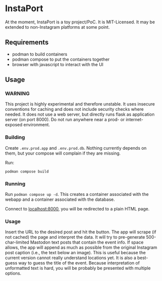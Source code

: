 # InstaPort

At the moment, InstaPort is a toy project/PoC.
It is MIT-Licensed.
It may be extended to non-Instagram platforms at some point.

## Requirements

- podman to build containers
- podman compose to put the containers together
- browser with javascript to interact with the UI

## Usage

### WARNING

This project is highly experimental and therefore unstable.
It uses insecure conventions for caching and does not include security checks where needed.
It does not use a web server, but directly runs flask as application server (on port 8000).
Do not run anywhere near a prod- or internet-exposed environment.

### Building

Create `.env.prod.app` and `.env.prod.db`. Nothing currently depends on them, but your compose will complain if they are missing.

Run:

`podman compose build`

### Running

Run `podman compose up -d`.
This creates a container associated with the webapp and a container associated with the database.

Connect to [localhost:8000](http://localhost:8000), you will be redirected to a plain HTML page.

### Usage
Insert the URL to the desired post and hit the button.
The app will scrape (if not cached) the page and interpret the data.
It will try to pre-generate 500-char-limited Mastodon text posts that contain the event info.
If space allows, the app will append as much as possible from the original Instagram post caption (i.e., the text below an image).
This is useful because the current version cannot really understand locations yet.
It is also a best-guess way to guess the title of the event.
Because interpretation of unformatted text is hard, you will be probably be presented with multiple options.
